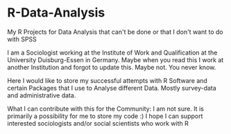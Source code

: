 # R-Data-Analysis
My R Projects for Data Analysis that can't be done or that I don't want to do with SPSS

I am a Sociologist working at the Institute of Work and Qualification at the University Duisburg-Essen in Germany.
Maybe when you read this I work at another Institution and forgot to update this. Maybe not. You never know.

Here I would like to store my successful attempts with R Software and certain Packages that I use to Analyse different Data. Mostly survey-data and administrative data. 

What I can contribute with this for the Community: I am not sure. It is primarily a possibility for me to store my code :) 
I hope I can support interested sociologists and/or social scientists who work with R
